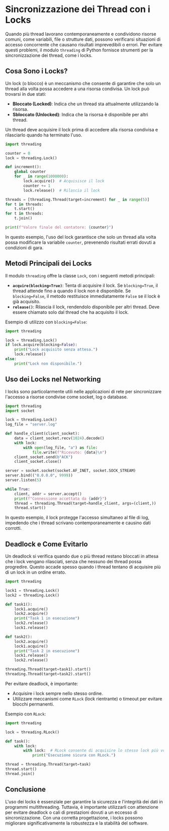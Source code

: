 # Sincronizzazione dei Thread con i Locks

Quando più thread lavorano contemporaneamente e condividono risorse comuni, come variabili, file o strutture dati, possono verificarsi situazioni di accesso concorrente che causano risultati imprevedibili o errori. Per evitare questi problemi, il modulo `threading` di Python fornisce strumenti per la sincronizzazione dei thread, come i locks.

## Cosa Sono i Locks?

Un lock (o blocco) è un meccanismo che consente di garantire che solo un thread alla volta possa accedere a una risorsa condivisa. Un lock può trovarsi in due stati:
- **Bloccato (Locked)**: Indica che un thread sta attualmente utilizzando la risorsa.
- **Sbloccato (Unlocked)**: Indica che la risorsa è disponibile per altri thread.

Un thread deve acquisire il lock prima di accedere alla risorsa condivisa e rilasciarlo quando ha terminato l'uso.
```python
import threading

counter = 0
lock = threading.Lock()

def increment():
    global counter
    for _ in range(1000000):
        lock.acquire()  # Acquisisce il lock
        counter += 1
        lock.release()  # Rilascia il lock

threads = [threading.Thread(target=increment) for _ in range(5)]
for t in threads:
    t.start()
for t in threads:
    t.join()

print(f"Valore finale del contatore: {counter}")
```
In questo esempio, l'uso del lock garantisce che solo un thread alla volta possa modificare la variabile `counter`, prevenendo risultati errati dovuti a condizioni di gara.

## Metodi Principali dei Locks

Il modulo `threading` offre la classe `Lock`, con i seguenti metodi principali:
- **`acquire(blocking=True)`**: Tenta di acquisire il lock. Se `blocking=True`, il thread attende fino a quando il lock non è disponibile. Se `blocking=False`, il metodo restituisce immediatamente `False` se il lock è già acquisito.
- **`release()`**: Rilascia il lock, rendendolo disponibile per altri thread. Deve essere chiamato solo dal thread che ha acquisito il lock.

Esempio di utilizzo con `blocking=False`:
```python
import threading

lock = threading.Lock()
if lock.acquire(blocking=False):
    print("Lock acquisito senza attesa.")
    lock.release()
else:
    print("Lock non disponibile.")
```

## Uso dei Locks nel Networking

I locks sono particolarmente utili nelle applicazioni di rete per sincronizzare l'accesso a risorse condivise come socket, log o database.

```python
import threading
import socket

lock = threading.Lock()
log_file = "server.log"

def handle_client(client_socket):
    data = client_socket.recv(1024).decode()
    with lock:
        with open(log_file, "a") as file:
            file.write(f"Ricevuto: {data}\n")
    client_socket.send(b"ACK")
    client_socket.close()

server = socket.socket(socket.AF_INET, socket.SOCK_STREAM)
server.bind(("0.0.0.0", 9999))
server.listen(5)

while True:
    client, addr = server.accept()
    print(f"Connessione accettata da {addr}")
    thread = threading.Thread(target=handle_client, args=(client,))
    thread.start()
```

In questo esempio, il lock protegge l'accesso simultaneo al file di log, impedendo che i thread scrivano contemporaneamente e causino dati corrotti.

## Deadlock e Come Evitarlo

Un deadlock si verifica quando due o più thread restano bloccati in attesa che i lock vengano rilasciati, senza che nessuno dei thread possa progredire. Questo accade spesso quando i thread tentano di acquisire più di un lock in un ordine errato.

```python
import threading

lock1 = threading.Lock()
lock2 = threading.Lock()

def task1():
    lock1.acquire()
    lock2.acquire()
    print("Task 1 in esecuzione")
    lock2.release()
    lock1.release()

def task2():
    lock2.acquire()
    lock1.acquire()
    print("Task 2 in esecuzione")
    lock1.release()
    lock2.release()

threading.Thread(target=task1).start()
threading.Thread(target=task2).start()
```

Per evitare deadlock, è importante:
- Acquisire i lock sempre nello stesso ordine.
- Utilizzare meccanismi come `RLock` (lock rientrante) o timeout per evitare blocchi permanenti.

Esempio con `RLock`:
```python
import threading

lock = threading.RLock()

def task():
    with lock:
        with lock:  # RLock consente di acquisire lo stesso lock più volte
            print("Esecuzione sicura con RLock.")

thread = threading.Thread(target=task)
thread.start()
thread.join()
```

## Conclusione

L'uso dei locks è essenziale per garantire la sicurezza e l'integrità dei dati in programmi multithreading. Tuttavia, è importante utilizzarli con attenzione per evitare deadlock o cali di prestazioni dovuti a un eccesso di sincronizzazione. Con una corretta progettazione, i locks possono migliorare significativamente la robustezza e la stabilità del software.
